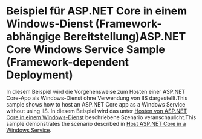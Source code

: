 # <a name="aspnet-core-windows-service-sample-framework-dependent-deployment"></a><span data-ttu-id="667b3-101">Beispiel für ASP.NET Core in einem Windows-Dienst (Framework-abhängige Bereitstellung)</span><span class="sxs-lookup"><span data-stu-id="667b3-101">ASP.NET Core Windows Service Sample (Framework-dependent Deployment)</span></span>

<span data-ttu-id="667b3-102">In diesem Beispiel wird die Vorgehensweise zum Hosten einer ASP.NET Core-App als Windows-Dienst ohne Verwendung von IIS dargestellt.</span><span class="sxs-lookup"><span data-stu-id="667b3-102">This sample shows how to host an ASP.NET Core app as a Windows Service without using IIS.</span></span> <span data-ttu-id="667b3-103">In diesem Beispiel wird das unter [Hosten von ASP.NET Core in einem Windows-Dienst](https://docs.microsoft.com/aspnet/core/host-and-deploy/windows-service) beschriebene Szenario veranschaulicht.</span><span class="sxs-lookup"><span data-stu-id="667b3-103">This sample demonstrates the scenario described in [Host ASP.NET Core in a Windows Service](https://docs.microsoft.com/aspnet/core/host-and-deploy/windows-service).</span></span>
